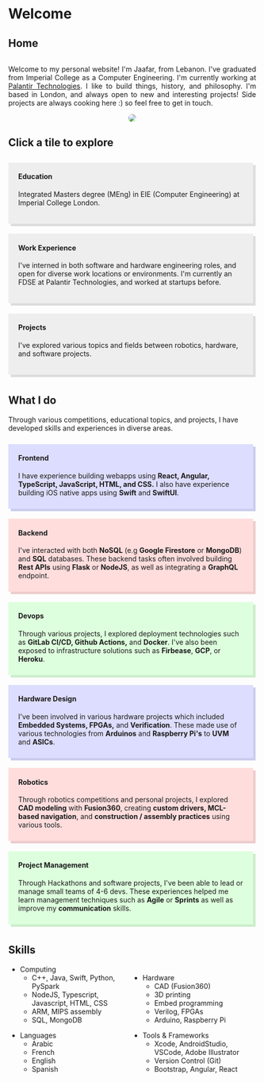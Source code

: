 # Welcome

## Home

<div style="display: flex; flex-wrap: wrap;">

<div style="text-align: justify; width: 500px; vertical-align: middle">

Welcome to my personal website! I'm Jaafar, from Lebanon. I've graduated from Imperial College as a Computer Engineering. I'm currently working at <a href="https://www.palantir.com/uk/" target="_blank">Palantir Technologies</a>. I like to build things, history, and philosophy. I'm based in London, and always open to new and interesting projects! Side projects are always cooking here :) so feel free to get in touch.

</div>
<div style="text-align: center; width: 500px; vertical-align: middle;"><img style="max-height:300px; border-radius: 40px" src="assets/profile_3.png"/></div>
</div>

## Click a tile to explore

<div style="display: flex; flex-wrap: wrap;">

<div style="width: 500px; margin: 2% 2% 2% 0%; box-shadow: 5px 5px #dddddd; background-color: #eeeeee; padding: 20px; padding-top: 0px" onclick="location.href='/#/pages/education.md'">

  <h4>Education</h4>

Integrated Masters degree (MEng) in EIE (Computer Engineering) at Imperial College London.

</div>

<div style="width: 500px; margin: 2% 2% 2% 0%; box-shadow: 5px 5px #dddddd; background-color: #eeeeee; padding: 20px; padding-top: 0px" onclick="location.href='/#/pages/work.md'">

  <h4>Work Experience</h4>

I've interned in both software and hardware engineering roles, and open for diverse work locations or environments. I'm currently an FDSE at Palantir Technologies, and worked at startups before.

</div>

<!-- <div style="width: 500px; margin: 2% 2% 2% 0%; box-shadow: 5px 5px #dddddd; background-color: #eeeeee; padding: 20px; padding-top: 0px" onclick="location.href='/#/pages/competitions.md'">

  <h4>Competitions</h4>

  From FIRST® robotics tournaments to hackathons and CTFs, I enjoy taking part in competitions to learn new skills and meet amazing people.

</div> -->

<div style="width: 500px; margin: 2% 2% 2% 0%; box-shadow: 5px 5px #dddddd; background-color: #eeeeee; padding: 20px; padding-top: 0px" onclick="location.href='/#/pages/projects.md'">

  <h4>Projects</h4>

I've explored various topics and fields between robotics, hardware, and software projects.

</div>

<!-- <div style="width: 500px; margin: 2% 2% 2% 0%; box-shadow: 5px 5px #dddddd; background-color: #eeeeee; padding: 20px; padding-top: 0px" onclick="location.href='/#/pages/hobbies.md'">

  <h4>Hobbies</h4>

  In my free time, I enjoy sports (calisthenics, kyokushin / muaythai, and volleyball) or playing the guitar.

</div> -->
</div>

## What I do

Through various competitions, educational topics, and projects, I have developed skills and experiences in diverse areas.

<div style="display: flex; flex-wrap: wrap;">

<div style="background-color: #ddddff; width: 500px; margin: 2% 2% 2% 0%; padding: 0px 20px 10px 20px; box-shadow: 5px 5px #ccccee;">

#### Frontend

I have experience building webapps using **React, Angular, TypeScript, JavaScript, HTML, and CSS.** I also have experience building iOS native apps using **Swift** and **SwiftUI**.

</div>
  
<div style="background-color: #ffdddd; width: 500px; margin: 2% 2% 2% 0%; padding: 0px 20px 10px 20px; box-shadow: 5px 5px #eecccc;">

#### Backend

I've interacted with both **NoSQL** (e.g **Google Firestore** or **MongoDB**) and **SQL** databases. These backend tasks often involved building **Rest APIs** using **Flask** or **NodeJS**, as well as integrating a **GraphQL** endpoint.

</div>

<div style="background-color: #ddffdd; width: 500px; margin: 2% 2% 2% 0%; padding: 0px 20px 10px 20px; box-shadow: 5px 5px #cceecc;">

#### Devops

Through various projects, I explored deployment technologies such as **GitLab CI/CD, Github Actions,** and **Docker**. I've also been exposed to infrastructure solutions such as **Firbease**, **GCP**, or **Heroku**.

</div>

<div style="background-color: #ddddff; width: 500px; margin: 2% 2% 2% 0%; padding: 0px 20px 10px 20px; box-shadow: 5px 5px #ccccee;">

#### Hardware Design

I've been involved in various hardware projects which included **Embedded Systems, FPGAs,** and **Verification**. These made use of various technologies from **Arduinos** and **Raspberry Pi's** to **UVM** and **ASICs**.

</div>

<div style="background-color: #ffdddd; width: 500px; margin: 2% 2% 2% 0%; padding: 0px 20px 10px 20px; box-shadow: 5px 5px #eecccc;">

#### Robotics

Through robotics competitions and personal projects, I explored **CAD modeling** with **Fusion360**, creating **custom drivers, MCL-based navigation**, and **construction / assembly practices** using various tools.

</div>

<div style="background-color: #ddffdd; width: 500px; margin: 2% 2% 2% 0%; padding: 0px 20px 10px 20px; box-shadow: 5px 5px #cceecc;">

#### Project Management

Through Hackathons and software projects, I've been able to lead or manage small teams of 4-6 devs. These experiences helped me learn management techniques such as **Agile** or **Sprints** as well as improve my **communication** skills.

</div></div>

## Skills

<ul style="column-count: 2;">
<li>Computing
  <ul>
    <li>C++, Java, Swift, Python, PySpark</li>
    <li>NodeJS, Typescript, Javascript, HTML, CSS</li>
    <li>ARM, MIPS assembly</li>
    <li>SQL, MongoDB</li>
  </ul>
</li>
<br>
<li>Hardware
  <ul>
    <li>CAD (Fusion360)</li>
    <li>3D printing</li>
    <li>Embed programming</li>
    <li>Verilog, FPGAs</li>
    <li>Arduino, Raspberry Pi</li>
  </ul>
</li>
</ul>

<ul style="column-count: 2;">
<li>Languages
  <ul>
    <li>Arabic</li>
    <li>French</li>
    <li>English</li>
    <li>Spanish</li>
  </ul>
</li>
<br>
<li>Tools & Frameworks
  <ul>
    <li>Xcode, AndroidStudio, VSCode, Adobe Illustrator</li>
    <li>Version Control (Git)</li>
    <li>Bootstrap, Angular, React</li>
  </ul>
</li>
</ul>
